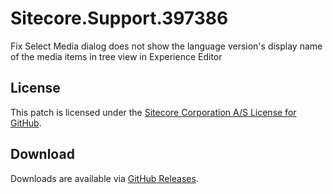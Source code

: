 # Sitecore.Support.397386
Fix Select Media dialog does not show the language version's display name of the media items in tree view in Experience Editor

## License  
This patch is licensed under the [Sitecore Corporation A/S License for GitHub](https://github.com/sitecoresupport/Sitecore.Support.397386/blob/master/LICENSE).  

## Download  
Downloads are available via [GitHub Releases](https://github.com/sitecoresupport/Sitecore.Support.397386/releases).  
